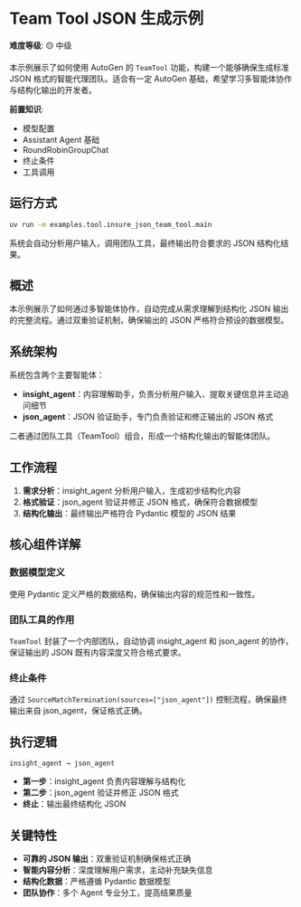 # Team Tool JSON 生成示例

**难度等级**: 🟡 中级

本示例展示了如何使用 AutoGen 的 `TeamTool` 功能，构建一个能够确保生成标准 JSON 格式的智能代理团队。适合有一定 AutoGen 基础，希望学习多智能体协作与结构化输出的开发者。

**前置知识**:
- 模型配置
- Assistant Agent 基础
- RoundRobinGroupChat
- 终止条件
- 工具调用

## 运行方式
```bash
uv run -m examples.tool.insure_json_team_tool.main
```

系统会自动分析用户输入，调用团队工具，最终输出符合要求的 JSON 结构化结果。

## 概述
本示例展示了如何通过多智能体协作，自动完成从需求理解到结构化 JSON 输出的完整流程。通过双重验证机制，确保输出的 JSON 严格符合预设的数据模型。

## 系统架构
系统包含两个主要智能体：

- **insight_agent**：内容理解助手，负责分析用户输入、提取关键信息并主动追问细节
- **json_agent**：JSON 验证助手，专门负责验证和修正输出的 JSON 格式

二者通过团队工具（TeamTool）组合，形成一个结构化输出的智能体团队。

## 工作流程
1. **需求分析**：insight_agent 分析用户输入，生成初步结构化内容
2. **格式验证**：json_agent 验证并修正 JSON 格式，确保符合数据模型
3. **结构化输出**：最终输出严格符合 Pydantic 模型的 JSON 结果

## 核心组件详解

### 数据模型定义
使用 Pydantic 定义严格的数据结构，确保输出内容的规范性和一致性。

### 团队工具的作用
`TeamTool` 封装了一个内部团队，自动协调 insight_agent 和 json_agent 的协作，保证输出的 JSON 既有内容深度又符合格式要求。

### 终止条件
通过 `SourceMatchTermination(sources=["json_agent"])` 控制流程，确保最终输出来自 json_agent，保证格式正确。

## 执行逻辑
```
insight_agent → json_agent
```
- **第一步**：insight_agent 负责内容理解与结构化
- **第二步**：json_agent 验证并修正 JSON 格式
- **终止**：输出最终结构化 JSON

## 关键特性

- **可靠的 JSON 输出**：双重验证机制确保格式正确
- **智能内容分析**：深度理解用户需求，主动补充缺失信息
- **结构化数据**：严格遵循 Pydantic 数据模型
- **团队协作**：多个 Agent 专业分工，提高结果质量

